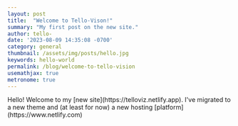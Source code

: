 ```yaml
---
layout: post
title:  "Welcome to Tello-Vison!"
summary: "My first post on the new site."
author: tello-
date: '2023-08-09 14:35:08 -0700'
category: general
thumbnail: /assets/img/posts/hello.jpg
keywords: hello-world
permalink: /blog/welcome-to-tello-vision
usemathjax: true
metronome: true
---
```





<p>Hello! Welcome to my [new site](https://telloviz.netlify.app). I've migrated to a new theme and (at least for now) a new hosting [platform](https://www.netlify.com)</p>


